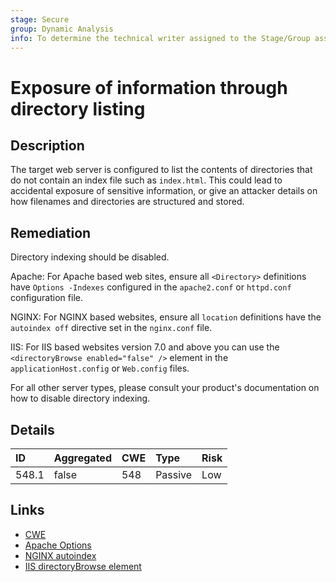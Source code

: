 ```yaml
---
stage: Secure
group: Dynamic Analysis
info: To determine the technical writer assigned to the Stage/Group associated with this page, see https://about.gitlab.com/handbook/product/ux/technical-writing/#assignments
---
```


# Exposure of information through directory listing

## Description

The target web server is configured to list the contents of directories that do not contain an index file
such as `index.html`. This could lead to accidental exposure of sensitive information, or give an attacker
details on how filenames and directories are structured and stored.

## Remediation

Directory indexing should be disabled.

Apache:
For Apache based web sites, ensure all `<Directory>` definitions have `Options -Indexes` configured in the
`apache2.conf` or `httpd.conf` configuration file.

NGINX:
For NGINX based websites, ensure all `location` definitions have the `autoindex off` directive set in the
`nginx.conf` file.

IIS:
For IIS based websites version 7.0 and above you can use the `<directoryBrowse enabled="false" />` element
in the `applicationHost.config` or `Web.config` files.

For all other server types, please consult your product's documentation on how to disable directory
indexing.

## Details

| ID | Aggregated | CWE | Type | Risk |
|:---|:--------|:--------|:--------|:--------|
| 548.1 | false | 548 | Passive | Low |

## Links

- [CWE](https://cwe.mitre.org/data/definitions/548.html)
- [Apache Options](https://httpd.apache.org/docs/2.4/mod/core.html#options)
- [NGINX autoindex](https://nginx.org/en/docs/http/ngx_http_autoindex_module.html)
- [IIS directoryBrowse element](https://docs.microsoft.com/en-us/iis/configuration/system.webserver/directorybrowse)
